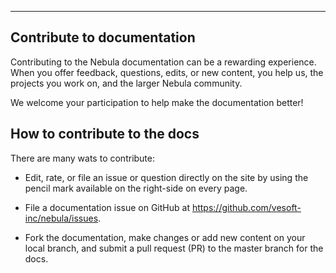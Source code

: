 
---
## Contribute to documentation
Contributing to the Nebula documentation can be a rewarding experience. When you offer feedback, questions, edits, or new content, you help us, the projects you work on, and the larger Nebula community.

We welcome your participation to help make the documentation better!


## How to contribute to the docs
There are many wats to contribute:

 - Edit, rate, or file an issue or question directly on the site by using the pencil mark available on the right-side on every page.

 - File a documentation issue on GitHub at https://github.com/vesoft-inc/nebula/issues.
 
 - Fork the documentation, make changes or add new content on your local branch, and submit a pull request (PR) to the master branch for the docs.
